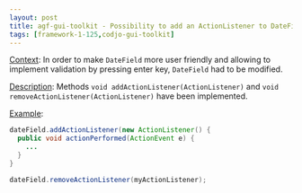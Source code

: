 ```yaml
---
layout: post
title: agf-gui-toolkit - Possibility to add an ActionListener to DateField
tags: [framework-1-125,codjo-gui-toolkit]
---
```

<u>Context</u>:
In order to make ```DateField``` more user friendly and allowing to implement validation by pressing enter key, ```DateField``` had to be modified.

<u>Description</u>:
Methods ```void addActionListener(ActionListener)``` and ```void removeActionListener(ActionListener)``` have been implemented.

<u>Example</u>:
```java
dateField.addActionListener(new ActionListener() {
  public void actionPerformed(ActionEvent e) {
    ...
  }
}

dateField.removeActionListener(myActionListener);
```

